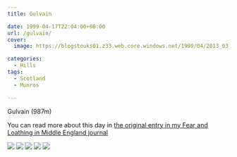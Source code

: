 ```yaml
---
title: Gulvain

date: 1999-04-17T22:04:00+00:00
url: /gulvain/
cover: 
  image: https://blogstouks01.z33.web.core.windows.net/1999/04/2013_03_04_22_25_24.jpg

categories:
  - Hills
tags:
  - Scotland
  - Munros

---
```

Gulvain (987m)

You can read more about this day in [the original entry in my Fear and Loathing in Middle England journal](https://falime.iannelson.uk/docs/journal/1999-04/19990417/)

![](https://blogstouks01.z33.web.core.windows.net/2023/08/2013_03_04_22_25_17.jpg)
![](https://blogstouks01.z33.web.core.windows.net/2023/08/2013_03_04_22_25_19.jpg)
![](https://blogstouks01.z33.web.core.windows.net/2023/08/2013_03_04_22_25_22.jpg)
![](https://blogstouks01.z33.web.core.windows.net/2023/08/2013_03_04_22_25_15.jpg)
![](https://blogstouks01.z33.web.core.windows.net/1999/04/2013_03_04_22_25_24.jpg)